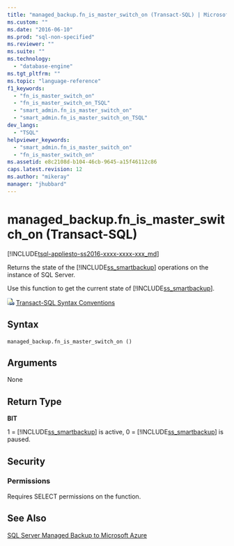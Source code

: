 ```yaml
---
title: "managed_backup.fn_is_master_switch_on (Transact-SQL) | Microsoft Docs"
ms.custom: ""
ms.date: "2016-06-10"
ms.prod: "sql-non-specified"
ms.reviewer: ""
ms.suite: ""
ms.technology: 
  - "database-engine"
ms.tgt_pltfrm: ""
ms.topic: "language-reference"
f1_keywords: 
  - "fn_is_master_switch_on"
  - "fn_is_master_switch_on_TSQL"
  - "smart_admin.fn_is_master_switch_on"
  - "smart_admin.fn_is_master_switch_on_TSQL"
dev_langs: 
  - "TSQL"
helpviewer_keywords: 
  - "smart_admin.fn_is_master_switch_on"
  - "fn_is_master_switch_on"
ms.assetid: e8c2108d-b104-46cb-9645-a15f46112c86
caps.latest.revision: 12
ms.author: "mikeray"
manager: "jhubbard"
---
```

# managed_backup.fn_is_master_switch_on (Transact-SQL)
[!INCLUDE[tsql-appliesto-ss2016-xxxx-xxxx-xxx_md](../../database-engine/includes/tsql-appliesto-ss2016-xxxx-xxxx-xxx-md.md)]

  Returns the state of the [!INCLUDE[ss_smartbackup](../../relational-databases/backup-restore/includes/ss-smartbackup-md.md)] operations on the instance of SQL Server.  
  
 Use this function to get the current state of [!INCLUDE[ss_smartbackup](../../relational-databases/backup-restore/includes/ss-smartbackup-md.md)].  
  
 
 ![Topic link icon](../../database-engine/configure/windows/media/topic-link.gif "Topic link icon") [Transact-SQL Syntax Conventions](../Topic/Transact-SQL%20Syntax%20Conventions%20\(Transact-SQL\).md)  
  
## Syntax  
  
```tsql  
managed_backup.fn_is_master_switch_on ()  
```  
  
##  <a name="Arguments"></a> Arguments  
 None  
  
## Return Type  
 **BIT**  
  
 1 = [!INCLUDE[ss_smartbackup](../../relational-databases/backup-restore/includes/ss-smartbackup-md.md)] is active, 0 = [!INCLUDE[ss_smartbackup](../../relational-databases/backup-restore/includes/ss-smartbackup-md.md)] is paused.  
  
## Security  
  
### Permissions  
 Requires SELECT permissions on the function.  
  
## See Also  
 [SQL Server Managed Backup to Microsoft Azure](../../relational-databases/backup-restore/sql-server-managed-backup-to-microsoft-azure.md)  
  
  